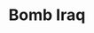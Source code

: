 ---
ee_id: '4038'
site: '1'
type: '2'
url: 2005-020-bomb-iraq
title: Bomb Iraq
year: '2005'
display_year: '2005'
medium: Hyercard Readymade
dims: ''
pitch: "​Actual hyper-card program I found on a computer I bought at the Salvation
  Army. Click on the link above 2 c the (great) 2014 online restoration of this work
  by Dragan Espenschied!!!!!."
ps: ''
live_url: https://sites.rhizome.org/emulating-bomb-iraq-arcangel/
related: ''
youtube: ''
related_code: ''
imgs: bomb-iraq-2005-020-screenshot-database-ih--ej80.jpg
subheading: ''
download: ''
add_credit: ''
commission: ''
layout: things-i-made
---